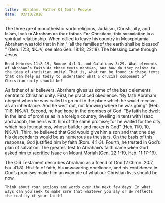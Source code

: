 ```yaml
---
title:  Abraham, Father Of God’s People
date:  03/10/2018
---
```


The three great monotheistic world religions, Judaism, Christianity, and Islam, look to Abraham as their father. For Christians, this association is a spiritual relationship. When called to leave his country in Mesopotamia, Abraham was told that in him “ ‘all the families of the earth shall be blessed’ ” (Gen. 12:3, NKJV; see also Gen. 18:18, 22:18). The blessing came through Jesus.

`Read Hebrews 11:8-19, Romans 4:1-3, and Galatians 3:29. What elements of Abraham’s faith do these texts mention, and how do they relate to the idea of Christian unity? That is, what can be found in these texts that can help us today to understand what a crucial component of Christian unity should be?`

As father of all believers, Abraham gives us some of the basic elements central to Christian unity. First, he practiced obedience. “By faith Abraham obeyed when he was called to go out to the place which he would receive as an inheritance. And he went out, not knowing where he was going” (Heb. 11:8, NKJV). Second, he had hope in the promises of God. “By faith he dwelt in the land of promise as in a foreign country, dwelling in tents with Isaac and Jacob, the heirs with him of the same promise; for he waited for the city which has foundations, whose builder and maker is God” (Heb. 11:9, 10, NKJV). Third, he believed that God would give him a son and that one day his descendants would be as numerous as the stars. On the basis of this response, God justified him by faith (Rom. 4:1-3). Fourth, he trusted in God’s plan of salvation. The greatest test to Abraham’s faith came when God asked him to sacrifice Isaac on Mount Moriah (Gen. 22:1-19, Heb. 11:17-19).

The Old Testament describes Abraham as a friend of God (2 Chron. 20:7, Isa. 41:8). His life of faith, his unwavering obedience, and his confidence in God’s promises make him an example of what our Christian lives should be now.

`Think about your actions and words over the next few days. In what ways can you seek to make sure that whatever you say or do reflects the reality of your faith?`
